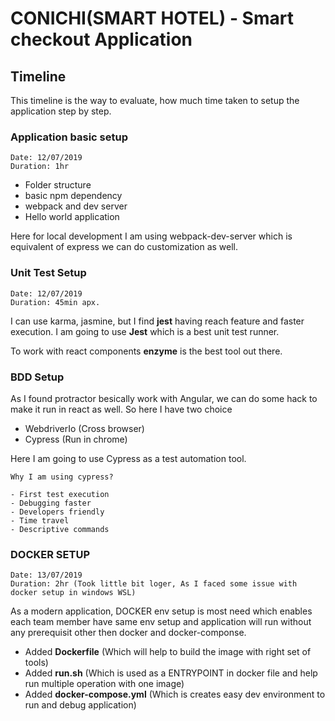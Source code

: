 # CONICHI(SMART HOTEL) - Smart checkout Application

## Timeline

This timeline is the way to evaluate, how much time taken to setup the application step by step.

### Application basic setup

```
Date: 12/07/2019
Duration: 1hr
```

- Folder structure
- basic npm dependency
- webpack and dev server
- Hello world application

Here for local development I am using webpack-dev-server which is equivalent of express we can do customization as well.

### Unit Test Setup

```
Date: 12/07/2019
Duration: 45min apx.
```

I can use karma, jasmine, but I find **jest** having reach feature and faster execution.
I am going to use **Jest** which is a best unit test runner.

To work with react components **enzyme** is the best tool out there.

### BDD Setup

As I found protractor besically work with Angular, we can do some hack to make it run in react as well. So here I have two choice

- WebdriverIo (Cross browser)
- Cypress (Run in chrome)

Here I am going to use Cypress as a test automation tool.

```
Why I am using cypress?

- First test execution
- Debugging faster
- Developers friendly
- Time travel
- Descriptive commands

```

### DOCKER SETUP

```
Date: 13/07/2019
Duration: 2hr (Took little bit loger, As I faced some issue with docker setup in windows WSL)
```

As a modern application, DOCKER env setup is most need which enables each team member have same env setup and application will run without any prerequisit other then docker and docker-componse.

- Added **Dockerfile** (Which will help to build the image with right set of tools)
- Added **run.sh** (Which is used as a ENTRYPOINT in docker file and help run multiple operation with one image)
- Added **docker-compose.yml** (Which is creates easy dev environment to run and debug application)
